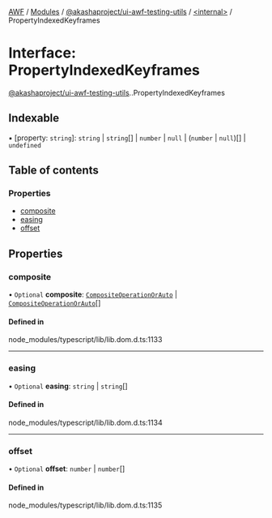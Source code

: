 [AWF](../README.md) / [Modules](../modules.md) / [@akashaproject/ui-awf-testing-utils](../modules/akashaproject_ui_awf_testing_utils.md) / [<internal\>](../modules/akashaproject_ui_awf_testing_utils._internal_.md) / PropertyIndexedKeyframes

# Interface: PropertyIndexedKeyframes

[@akashaproject/ui-awf-testing-utils](../modules/akashaproject_ui_awf_testing_utils.md).[<internal>](../modules/akashaproject_ui_awf_testing_utils._internal_.md).PropertyIndexedKeyframes

## Indexable

▪ [property: `string`]: `string` \| `string`[] \| `number` \| ``null`` \| (`number` \| ``null``)[] \| `undefined`

## Table of contents

### Properties

- [composite](akashaproject_ui_awf_testing_utils._internal_.PropertyIndexedKeyframes.md#composite)
- [easing](akashaproject_ui_awf_testing_utils._internal_.PropertyIndexedKeyframes.md#easing)
- [offset](akashaproject_ui_awf_testing_utils._internal_.PropertyIndexedKeyframes.md#offset)

## Properties

### composite

• `Optional` **composite**: [`CompositeOperationOrAuto`](../modules/akashaproject_ui_awf_testing_utils._internal_.md#compositeoperationorauto) \| [`CompositeOperationOrAuto`](../modules/akashaproject_ui_awf_testing_utils._internal_.md#compositeoperationorauto)[]

#### Defined in

node_modules/typescript/lib/lib.dom.d.ts:1133

___

### easing

• `Optional` **easing**: `string` \| `string`[]

#### Defined in

node_modules/typescript/lib/lib.dom.d.ts:1134

___

### offset

• `Optional` **offset**: `number` \| `number`[]

#### Defined in

node_modules/typescript/lib/lib.dom.d.ts:1135
